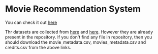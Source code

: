 # Movie Recommendation System
You can check it out [here](https://movies-recommender-sys.herokuapp.com/)

Thr datasets are collected from [here](https://www.kaggle.com/rounakbanik/the-movies-dataset) and [here](https://www.kaggle.com/carolzhangdc/imdb-5000-movie-dataset). However they are already present in the repository. If you don't find any file in repository, then you should download the movie_metadata.csv, movies_metadata.csv and credits.csv from the above links.
